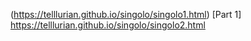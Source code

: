 (https://telllurian.github.io/singolo/singolo1.html) [Part 1] <br>
https://telllurian.github.io/singolo/singolo2.html

